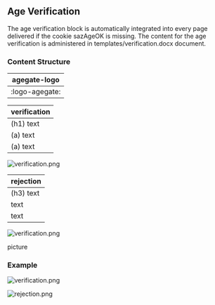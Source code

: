 ## Age Verification
The age verification block is automatically integrated into every page delivered if the cookie sazAgeOK is missing.
The content for the age verification is administered in templates/verification.docx document.

### Content Structure

| agegate-logo       |
|--------------------|
| :logo-agegate:     |

| verification |
|--------------|
| (h1) text    |
| (a)  text    |
| (a)  text    |

![verification.png](..%2Fassets%verification-author-verification.png)

| rejection |
|-----------|
| (h3) text |
| text      |
| text      |

![verification.png](..%2Fassets%verification-author-rejection.png)

picture

### Example

![verification.png](..%2Fassets%verification-verification.png)

![rejection.png](..%2Fassets%verification-rejection.png)
